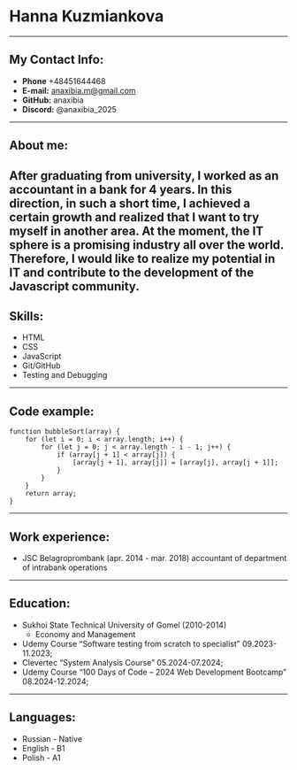 # **Hanna Kuzmiankova**
---
## **My Contact Info:**
* **Phone** +48451644468
* **E-mail:** anaxibia.m@gmail.com
* **GitHub:** anaxibia
* **Discord:** @anaxibia_2025
---
## **About me:**
After graduating from university, I worked as an accountant in a bank for 4 years. In this direction, in such a short time, I achieved a certain growth and realized that I want to try myself in another area. At the moment, the IT sphere is a promising industry all over the world. Therefore, I would like to realize my potential in IT and contribute to the development of the Javascript community.
---
##  **Skills:**
* HTML
* CSS 
* JavaScript 
* Git/GitHub
* Testing and Debugging

---
## **Code example:**
```
function bubbleSort(array) {
    for (let i = 0; i < array.length; i++) {
        for (let j = 0; j < array.length - i - 1; j++) {
            if (array[j + 1] < array[j]) {
                [array[j + 1], array[j]] = [array[j], array[j + 1]];
            }
        }
    }
    return array;
}
```
---
## **Work experience:**
* JSC Belagroprombank (apr. 2014 - mar. 2018) accountant of department of intrabank operations
---
## **Education:**
* Sukhoi State Technical University of Gomel (2010-2014)
   * Economy and Management
* Udemy Course “Software testing from scratch to specialist” 09.2023-11.2023;
* Clevertec “System Analysis Course” 05.2024-07.2024;
* Udemy Course “100 Days of Code – 2024 Web Development Bootcamp” 08.2024-12.2024;
---
## **Languages:**
* Russian - Native
* English - B1
* Polish - A1